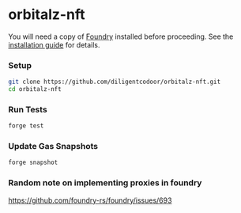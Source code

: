 # orbitalz-nft

You will need a copy of [Foundry](https://github.com/foundry-rs/foundry) installed before proceeding. See the [installation guide](https://github.com/foundry-rs/foundry#installation) for details.

### Setup

```sh
git clone https://github.com/diligentcodoor/orbitalz-nft.git
cd orbitalz-nft
```

### Run Tests

```sh
forge test
```

### Update Gas Snapshots

```sh
forge snapshot
```

### Random note on implementing proxies in foundry
https://github.com/foundry-rs/foundry/issues/693
